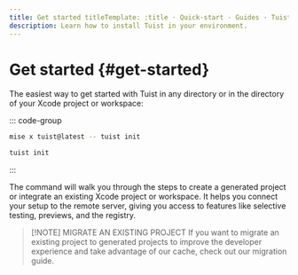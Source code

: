 ```yaml
---
title: Get started titleTemplate: :title · Quick-start · Guides · Tuist
description: Learn how to install Tuist in your environment.
---
```


# Get started {#get-started}

The easiest way to get started with Tuist in any directory or in the directory
of your Xcode project or workspace:

::: code-group

```bash [Mise]
mise x tuist@latest -- tuist init
```

```bash [Global Tuist (Homebrew)]
tuist init
```
:::

The command will walk you through the steps to
<LocalizedLink href="/guides/features/projects">create a generated
project</LocalizedLink> or integrate an existing Xcode project or workspace. It
helps you connect your setup to the remote server, giving you access to features
like <LocalizedLink href="/guides/features/selective-testing">selective
testing</LocalizedLink>,
<LocalizedLink href="/guides/features/previews">previews</LocalizedLink>, and
the <LocalizedLink href="/guides/features/registry">registry</LocalizedLink>.

> [!NOTE] MIGRATE AN EXISTING PROJECT If you want to migrate an existing project
> to generated projects to improve the developer experience and take advantage
> of our <LocalizedLink href="/guides/features/cache">cache</LocalizedLink>,
> check out our
> <LocalizedLink href="/guides/features/projects/adoption/migrate/xcode-project">migration
> guide</LocalizedLink>.
